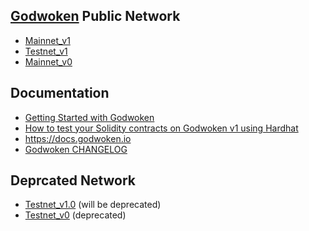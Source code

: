 ## [Godwoken](https://github.com/nervosnetwork/godwoken) Public Network

* [Mainnet_v1](./mainnet_v1)
* [Testnet_v1](./testnet_v1_1)
* [Mainnet_v0](./mainnet_v0)

## Documentation

* [Getting Started with Godwoken](https://startwithnervos.com/godwoken)
* [How to test your Solidity contracts on Godwoken v1 using Hardhat](https://github.com/nervosnetwork/godwoken-tests)
* https://docs.godwoken.io
* [Godwoken CHANGELOG](https://github.com/nervosnetwork/godwoken/blob/develop/CHANGELOG.md)

## Deprcated Network

* [Testnet_v1.0](./testnet_v1_0/) (will be deprecated)
* [Testnet_v0](./testnet_v0) (deprecated)

